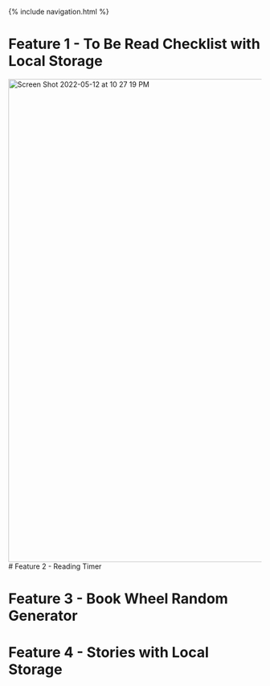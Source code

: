 {% include navigation.html %}

# Feature 1 - To Be Read Checklist with Local Storage
<img width="962" alt="Screen Shot 2022-05-12 at 10 27 19 PM" src="https://user-images.githubusercontent.com/89274189/168216980-21cab905-2747-44e9-91ba-c06828034f74.png">
# Feature 2 - Reading Timer

# Feature 3 - Book Wheel Random Generator

# Feature 4 - Stories with Local Storage

